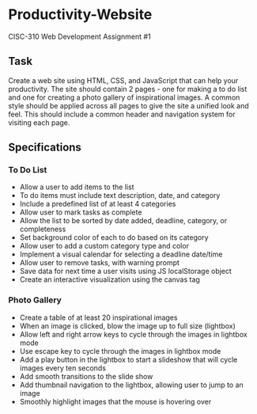 # Productivity-Website
CISC-310 Web Development Assignment #1

<h2>Task</h2>
<p>
    Create a web site using HTML, CSS, and JavaScript that can help your productivity. The site should contain 2 pages - one 
    for making a to do list and one for creating a photo gallery of inspirational images. A common style should be applied 
    across all pages to give the site a unified look and feel. This should include a common header and navigation system for 
    visiting each page.
</p>

<h2>Specifications</h2>
<h3>To Do List</h3>
<ul>
    <li>Allow a user to add items to the list</li>
    <li>To do items must include text description, date, and category</li>
    <li>Include a predefined list of at least 4 categories</li>
    <li>Allow user to mark tasks as complete</li>
    <li>Allow the list to be sorted by date added, deadline, category, or completeness</li>
    <li>Set background color of each to do based on its category</li>
    <li>Allow user to add a custom category type and color</li>
    <li>Implement a visual calendar for selecting a deadline date/time</li>
    <li>Allow user to remove tasks, with warning prompt</li>
    <li>Save data for next time a user visits using JS localStorage object</li>
    <li>Create an interactive visualization using the canvas tag</li>
</ul>
<h3>Photo Gallery</h3>
<ul>
    <li>Create a table of at least 20 inspirational images</li>
    <li>When an image is clicked, blow the image up to full size (lightbox)</li>
    <li>Allow left and right arrow keys to cycle through the images in lightbox mode</li>
    <li>Use escape key to cycle through the images in lightbox mode</li>
    <li>Add a play button in the lightbox to start a slideshow that will cycle images every ten seconds</li>
    <li>Add smooth transitions to the slide show</li>
    <li>Add thumbnail navigation to the lightbox, allowing user to jump to an image</li>
    <li>Smoothly highlight images that the mouse is hovering over</li>
</ul>